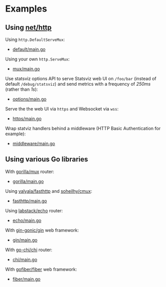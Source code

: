 Examples
========

## Using [net/http](https://pkg.go.dev/net/http)

Using `http.DefaultServeMux`:
 - [default/main.go](./default/main.go)

Using your own `http.ServeMux`:
 - [mux/main.go](./mux/main.go)

Use statsviz options API to serve Statsviz web UI on `/foo/bar` (instead of default
`/debug/statsviz`) and send metrics with a frequency of _250ms_ (rather than _1s_):
 - [options/main.go](./options/main.go)

Serve the the web UI via `https` and Websocket via `wss`:
 - [https/main.go](./https/main.go)

Wrap statviz handlers behind a middleware (HTTP Basic Authentication for example):
 - [middleware/main.go](./middleware/main.go)

## Using various Go libraries

With [gorilla/mux](https://github.com/gorilla/mux) router:
 - [gorilla/main.go](./gorilla/main.go)

Using [valyala/fasthttp](https://github.com/valyala/fasthttp) and [soheilhy/cmux](https://github.com/soheilhy/cmux):
 - [fasthttp/main.go](./fasthttp/main.go)

Using [labstack/echo](https://github.com/labstack/echo) router:
 - [echo/main.go](./echo/main.go)

With [gin-gonic/gin](https://github.com/gin-gonic/gin) web framework:
 - [gin/main.go](./gin/main.go)

With [go-chi/chi](https://github.com/go-chi/chi) router:
 - [chi/main.go](./chi/main.go)

With [gofiber/fiber](https://github.com/gofiber/fiber) web framework:
 - [fiber/main.go](./fiber/main.go)

